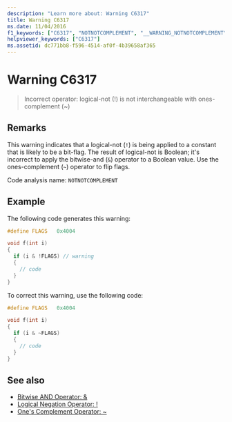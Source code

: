 ```yaml
---
description: "Learn more about: Warning C6317"
title: Warning C6317
ms.date: 11/04/2016
f1_keywords: ["C6317", "NOTNOTCOMPLEMENT", "__WARNING_NOTNOTCOMPLEMENT"]
helpviewer_keywords: ["C6317"]
ms.assetid: dc771bb8-f596-4514-af0f-4b39658af365
---
```

# Warning C6317

> Incorrect operator: logical-not (!) is not interchangeable with ones-complement (~)

## Remarks

This warning indicates that a logical-not (`!`) is being applied to a constant that is likely to be a bit-flag. The result of logical-not is Boolean; it's incorrect to apply the bitwise-and (`&`) operator to a Boolean value. Use the ones-complement (`~`) operator to flip flags.

Code analysis name: `NOTNOTCOMPLEMENT`

## Example

The following code generates this warning:

```cpp
#define FLAGS   0x4004

void f(int i)
{
  if (i & !FLAGS) // warning
  {
    // code
  }
}
```

To correct this warning, use the following code:

```cpp
#define FLAGS   0x4004

void f(int i)
{
  if (i & ~FLAGS)
  {
    // code
  }
}
```

## See also

- [Bitwise AND Operator: &](../cpp/bitwise-and-operator-amp.md)
- [Logical Negation Operator: !](../cpp/logical-negation-operator-exclpt.md)
- [One's Complement Operator: ~](../cpp/one-s-complement-operator-tilde.md)
